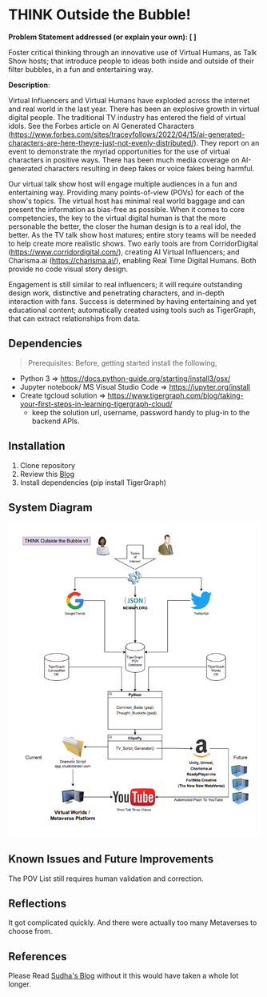 # THINK Outside the Bubble!

**Problem Statement addressed (or explain your own): [ ]**

Foster critical thinking through an innovative use of Virtual Humans, as Talk Show hosts; that introduce people to ideas both inside and outside of their filter bubbles, in a fun and entertaining way.

**Description**: 

Virtual Influencers and Virtual Humans have exploded across the internet and real world in the last year.  There has been an explosive growth in  virtual digital people.  The traditional TV industry has entered the field of virtual idols.  See the Forbes article on AI Generated Characters (https://www.forbes.com/sites/traceyfollows/2022/04/15/ai-generated-characters-are-here-theyre-just-not-evenly-distributed/).  They report on an event to demonstrate the myriad opportunities for the use of virtual characters in positive ways. There has been much media coverage on AI-generated characters resulting in deep fakes or voice fakes being harmful. 

Our virtual talk show host will engage multiple audiences in a fun and entertaining way.  Providing many points-of-view (POVs) for each of the show's topics.  The virtual host has minimal real world baggage and can present the information as bias-free as possible.  When it comes to core competencies, the key to the virtual digital human is that the more personable the better, the closer the human design is to a real idol, the better.   As the TV talk show host matures; entire story teams will be needed to help create more realistic shows.  Two early tools are from CorridorDigital (https://www.corridordigital.com/), creating AI Virtual Influencers; and Charisma.ai (https://charisma.ai/), enabling Real Time Digital Humans. Both provide no code visual story design.

Engagement is still similar to real influencers; it will require outstanding design work, distinctive and penetrating characters, and in-depth interaction with fans.   Success is determined by having entertaining and yet educational content; automatically created using tools such as TigerGraph, that can extract relationships from data.


## Dependencies

> Prerequisites: 
  Before, getting started install the following,
  - Python 3 => https://docs.python-guide.org/starting/install3/osx/
  - Jupyter notebook/ MS Visual Studio Code => https://jupyter.org/install
  - Create tgcloud solution => https://www.tigergraph.com/blog/taking-your-first-steps-in-learning-tigergraph-cloud/
    - keep the solution url, username, password handy to plug-in to the backend APIs.


## Installation

1. Clone repository
2. Review this [Blog](https://medium.com/@sudha.vijayakumar_74093/a-common-sense-word-network-with-tigergraph-573745e4504d)
3. Install dependencies (pip install TigerGraph)

## System Diagram
![System Diagram](./think_system_v1.png)

## Known Issues and Future Improvements

The POV List still requires human validation and correction. 

## Reflections

It got complicated quickly.  And there were actually too many Metaverses to choose from.

## References

Please Read [Sudha's Blog](https://medium.com/@sudha.vijayakumar_74093/a-common-sense-word-network-with-tigergraph-573745e4504d) without it this would have taken a whole lot longer.


